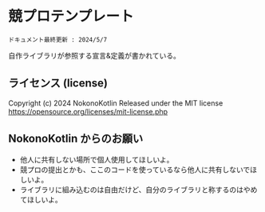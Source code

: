 # 競プロテンプレート
`ドキュメント最終更新 : 2024/5/7`

自作ライブラリが参照する宣言&定義が書かれている。

## ライセンス (license)
Copyright (c) 2024 NokonoKotlin
Released under the MIT license
https://opensource.org/licenses/mit-license.php


## NokonoKotlin からのお願い
- 他人に共有しない場所で個人使用してほしいよ。
- 競プロの提出とかも、ここのコードを使っているなら他人に共有しないでほしいよ。
- ライブラリに組み込むのは自由だけど、自分のライブラリと称するのはやめてほしいよ。




